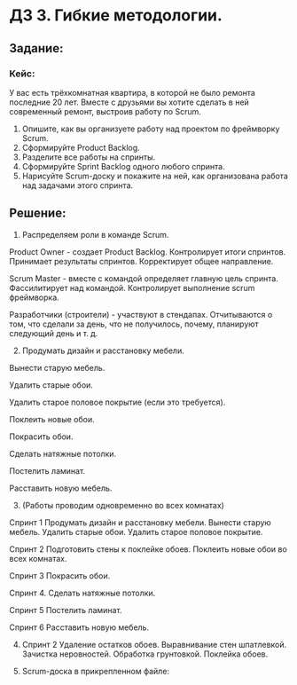 # ДЗ 3. Гибкие методологии.
## Задание:
### Кейс:
У вас есть трёхкомнатная квартира, в которой не было ремонта последние 20 лет. Вместе с друзьями вы хотите сделать в ней современный ремонт, выстроив работу по Scrum.
1. Опишите, как вы организуете работу над проектом по фреймворку Scrum.
2. Сформируйте Product Backlog.
3. Разделите все работы на спринты.
4. Сформируйте Sprint Backlog одного любого спринта.
5. Нарисуйте Scrum-доску и покажите на ней, как организована работа над задачами этого спринта.
## Решение:
1. Распределяем роли в команде Scrum.

Product Owner - создает Product Backlog.
Контролирует итоги спринтов.
Принимает результаты спринтов.
Корректирует общее направление.

Scrum Master - вместе с командой определяет главную цель спринта.
Фассилитирует над командой. Контролирует выполнение scrum фреймворка.

Разработчики (строители) - участвуют в стендапах. Отчитываются о том, что сделали за день, что не получилось, почему, планируют следующий день и т. д.

2. Продумать дизайн и расстановку мебели.

Вынести старую мебель.

Удалить старые обои.

Удалить старое половое покрытие (если это требуется).

Поклеить новые обои.

Покрасить обои.

Сделать натяжные потолки.

Постелить ламинат.

Расставить новую мебель.

3. (Работы проводим одновременно во всех комнатах)

Спринт 1
Продумать дизайн и расстановку мебели.
Вынести старую мебель.
Удалить старые обои.
Удалить старое половое покрытие.

Спринт 2
Подготовить стены к поклейке обоев.
Поклеить новые обои во всех комнатах.

Спринт 3
Покрасить обои.

Спринт 4.
Сделать натяжные потолки.

Спринт 5
Постелить  ламинат.

Спринт 6
Расставить новую мебель.

4. Спринт 2
Удаление остатков обоев.
Выравнивание стен шпатлевкой.
Зачистка неровностей.
Обработка грунтовкой.
Поклейка обоев.

5. Scrum-доска в прикрепленном файле:
